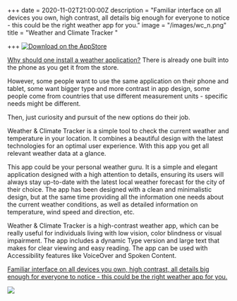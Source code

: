 +++
date = 2020-11-02T21:00:00Z
description = "Familiar interface on all devices you own, high contrast, all details big enough for everyone to notice - this could be the right weather app for you."
image = "/images/wc_n.png"
title = "Weather and Climate Tracker "

+++
[![Download on the AppStore](/images/black.svg "Download on the AppStore")](https://apps.apple.com/app/id1533228338 "Download at the AppStore")

[Why should one install a weather application?](https://apps.apple.com/app/id1533228338 "Download at the AppStore") There is already one built into the phone as you get it from the store.

However, some people want to use the same application on their phone and tablet, some want bigger type and more contrast in app design, some people come from countries that use different measurement units - specific needs might be different.

Then, just curiosity and pursuit of the new options do their job.

Weather & Climate Tracker is a simple tool to check the current weather and temperature in your location. It combines a beautiful design with the latest technologies for an optimal user experience. With this app you get all relevant weather data at a glance.

This app could be your personal weather guru. It is a simple and elegant application designed with a high attention to details, ensuring its users will always stay up-to-date with the latest local weather forecast for the city of their choice. The app has been designed with a clean and minimalistic design, but at the same time providing all the information one needs about the current weather conditions, as well as detailed information on temperature, wind speed and direction, etc.

Weather & Climate Tracker is a high-contrast weather app, which can be really useful for individuals living with low vision, color blindness or visual impairment. The app includes a dynamic Type version and large text that makes for clear viewing and easy reading. The app can be used with Accessibility features like VoiceOver and Spoken Content.

[Familiar interface on all devices you own, high contrast, all details big enough for everyone to notice - this could be the right weather app for you.](https://apps.apple.com/app/id1533228338)

[![](/images/weather_qr-code.jpg)](https://apps.apple.com/app/id1533228338)